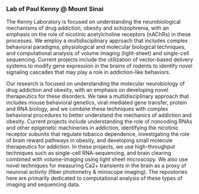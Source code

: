 ### Lab of Paul Kenny @ Mount Sinai

The Kenny Laboratory is focused on understanding the neurobiological mechanisms of drug addiction, obesity and schizophrenia, with an emphasis on the role of nicotinic acetylcholine receptors (nAChRs) in these processes. We employ a multidisciplinary approach that includes complex behavioral paradigms, physiological and molecular biological techniques, and computational analysis of volume imaging (light-sheet) and single-cell sequencing. Current projects include the utilization of vector-based delivery systems to modify gene expression in the brains of rodents to identify novel signaling cascades that may play a role in addiction-like behaviors.

Our research is focused on understanding the molecular neurobiology of drug addiction and obesity, with an emphasis on developing novel therapeutics for these disorders.  We take a multidisciplinary approach that includes mouse behavioral genetics, viral-mediated gene transfer, protein and RNA biology, and we combine these techniques with complex behavioral procedures to better understand the mechanics of addiction and obesity. Current projects include understanding the role of noncoding RNAs and other epigenetic machineries in addiction, identifying the nicotinic receptor subunits that regulate tobacco dependence, investigating the role of brain reward pathways in obesity, and developing small molecule therapeutics for addiction. In these projects, we use high-throughput techniques such as single-cell RNA-sequencing, and brain clearing combined with volume-imaging using light sheet microscopy. We also use novel techniques for measuring Ca2+ transients in the brain as a proxy of neuronal activity (fiber photometry & miniscope imaging). The repostories here are primarily dedicated to computational analysis of these types of imaging and sequencing data.
